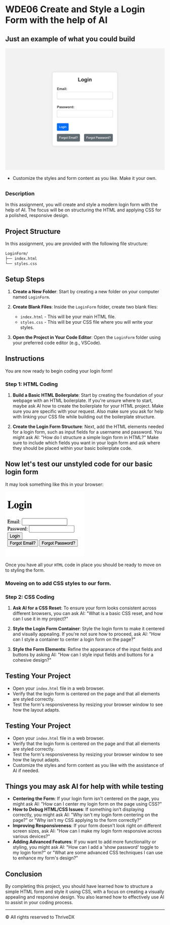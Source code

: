 
# WDE06 Create and Style a Login Form with the help of AI

## Just an example of what you could build 

![Screenshot of the finished webpage](./assets/images/example.png)

* Customize the styles and form content as you like. Make it your own.

##

### Description
In this assignment, you will create and style a modern login form with the help of AI. The focus will be on structuring the HTML and applying CSS for a polished, responsive design.



## Project Structure

In this assignment, you are provided with the following file structure:

```plaintext
LoginForm/
├── index.html
└── styles.css
```

## Setup Steps

1. **Create a New Folder**: Start by creating a new folder on your computer named `LoginForm`.

2. **Create Blank Files**: Inside the `LoginForm` folder, create two blank files:
   - `index.html` - This will be your main HTML file.
   - `styles.css` - This will be your CSS file where you will write your styles.

3. **Open the Project in Your Code Editor**: Open the `LoginForm` folder using your preferred code editor (e.g., VSCode).

## Instructions

You are now ready to begin coding your login form!

### Step 1: HTML Coding

1. **Build a Basic HTML Boilerplate**: Start by creating the foundation of your webpage with an HTML boilerplate. If you're unsure where to start, maybe ask AI how to create the boilerplate for your HTML project. Make sure you are specific with your request. Also make sure you ask for help with linking your CSS file while building out the boilerplate structure. 

2. **Create the Login Form Structure**: Next, add the HTML elements needed for a login form, such as input fields for a username and password. You might ask AI: "How do I structure a simple login form in HTML?" Make sure to include which fields you want in your login form and ask where they should be placed within your basic boilerplate code.

## Now let's test our unstyled code for our basic login form

It may look something like this in your browser:

<img src="assets/images/example2.png" alt="Example Login Form" width="250" height="205">

Once you have all your `HTML` code in place you should be ready to move on to styling the form.

### Moveing on to add CSS styles to our form. 

### Step 2: CSS Coding

1. **Ask AI for a CSS Reset**: To ensure your form looks consistent across different browsers, you can ask AI: "What is a basic CSS reset, and how can I use it in my project?"

2. **Style the Login Form Container**: Style the login form to make it centered and visually appealing. If you're not sure how to proceed, ask AI: "How can I style a container to center a login form on the page?"

3. **Style the Form Elements**: Refine the appearance of the input fields and buttons by asking AI: "How can I style input fields and buttons for a cohesive design?"

## Testing Your Project

- Open your `index.html` file in a web browser.
- Verify that the login form is centered on the page and that all elements are styled correctly.
- Test the form's responsiveness by resizing your browser window to see how the layout adapts.

## Testing Your Project

- Open your `index.html` file in a web browser.
- Verify that the login form is centered on the page and that all elements are styled correctly.
- Test the form's responsiveness by resizing your browser window to see how the layout adapts.
- Customize the styles and form content as you like with the assistance of AI if needed.

## Things you may ask AI for help with while testing

- **Centering the Form**: If your login form isn't centered on the page, you might ask AI: "How can I center my login form on the page using CSS?"
- **How to Debug HTML/CSS Issues**: If something isn’t displaying correctly, you might ask AI: "Why isn't my login form centering on the page?" or "Why isn't my CSS applying to the form correctly?"
- **Improving Responsiveness**: If your form doesn't look right on different screen sizes, ask AI: "How can I make my login form responsive across various devices?"
- **Adding Advanced Features**: If you want to add more functionality or styling, you might ask AI: "How can I add a 'show password' toggle to my login form?" or "What are some advanced CSS techniques I can use to enhance my form's design?"


## Conclusion

By completing this project, you should have learned how to structure a simple HTML form and style it using CSS, with a focus on creating a visually appealing and responsive design. You also learned how to effectively use AI to assist in your coding process.

---

© All rights reserved to ThriveDX

